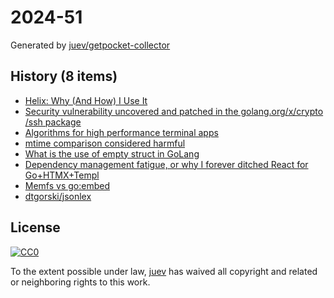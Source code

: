 # 2024-51

Generated by [juev/getpocket-collector](https://github.com/juev/getpocket-collector)

## History (8 items)

- [Helix: Why (And How) I Use It](https://jonathan-frere.com/posts/helix/)
- [Security vulnerability uncovered and patched in the golang.org/x/crypto /ssh package](https://platform.sh/blog/uncovered-and-patched-golang-vunerability/)
- [Algorithms for high performance terminal apps](https://textual.textualize.io/blog/2024/12/12/algorithms-for-high-performance-terminal-apps/)
- [mtime comparison considered harmful](https://apenwarr.ca/log/20181113)
- [What is the use of empty struct in GoLang](https://www.pixelstech.net/article/1677371161-What-is-the-use-of-empty-struct-in-GoLang)
- [Dependency management fatigue, or why I forever ditched React for Go+HTMX+Templ](https://blog.erodriguez.de/dependency-management-fatigue-or-why-i-forever-ditched-react-for-go-htmx-templ/)
- [Memfs vs go:embed](https://kilabit.info/journal/2024/memfs_vs_goembed/)
- [dtgorski/jsonlex](https://github.com/dtgorski/jsonlex)

## License

[![CC0](https://mirrors.creativecommons.org/presskit/buttons/88x31/svg/cc-zero.svg)](https://creativecommons.org/publicdomain/zero/1.0/)

To the extent possible under law, [juev](https://github.com/juev) has waived all copyright and related or neighboring rights to this work.
